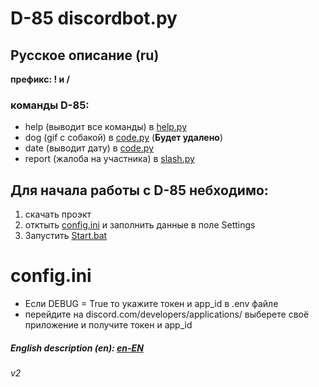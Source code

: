 # D-85 discordbot.py

## Русское описание (ru)

**префикс: ! и /**

### команды D-85:

- help (выводит все команды) в [help.py](cogs%2Fhelp.py)
- dog (gif с собакой) в [code.py](cogs%2Fcode.py) (**Будет удалено**)
- date (выводит дату) в [code.py](cogs%2Fcode.py)
- report (жалоба на участника) в [slash.py](cogs%2Fslash.py)

## Для начала работы с D-85 небходимо:

1. скачать проэкт
2. отктыть [config.ini](config.ini) и заполнить данные в поле Settings
3. Запустить [Start.bat](Start.bat)

# config.ini
- Если DEBUG = True то укажите токен и app_id в .env файле
- перейдите на discord.com/developers/applications/ выберете своё приложение и получите токен и app_id

##### English description (en): [en-EN](README_en.md)

###### v2


